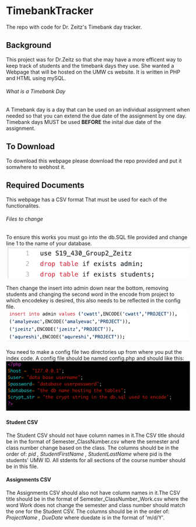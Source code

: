 # TimebankTracker
The repo with code for Dr. Zeitz's Timebank day tracker. 
## Background
This project was for Dr.Zeitz so that she may have a more efficent way to keep track of students and the timebank days they use. She wanted a Webpage that will be hosted on the UMW cs website. It is written in PHP and HTML using mySQL.
###### What is a Timebank Day
A Timebank day is a day that can be used on an individual assignment when needed so that you can extend the due date of the assignment by one day. Timebank days MUST be used **BEFORE** the inital due date of the assignment.
## To Download
To download this webpage please download the repo provided and put it somwhere to webhost it.

## Required Documents
This webpage has a CSV format That must be used for each of the functionalites.
###### Files to change
To ensure this works you must go into the db.SQL file provided and change line 1 to the name of your database.
![alt text](https://github.com/sujiko/TimebankTracker/blob/master/ReadmeImages/Screen%20Shot%202019-04-18%20at%2012.23.33%20PM.png)

Then change the insert into admin down near the bottom, removing students and changing the second word in the encode from project to which encodekey is desired, this also needs to be reflected in the config file.
![alt text](https://github.com/sujiko/TimebankTracker/blob/master/ReadmeImages/Screen%20Shot%202019-04-18%20at%2012.23.38%20PM.png)

You need to make a config file two directories up from where you put the index code. A config file should be named config.php and should like this:
![alt text](https://github.com/sujiko/TimebankTracker/blob/master/ReadmeImages/example%20config.png)
#### Student CSV
The Student CSV should not have column names in it.The CSV title should be in the format of Semester_ClassNumber.csv where the semester and class number change based on the class. The columns should be in the order of: *pid , StudentFirstName , StudentLastName* where pid is the students' UMW ID. All stdents for all sections of the course number should be in this file. 
#### Assignments CSV
The Assignments CSV should also not have column names in it.The CSV title should be in the format of Semester_ClassNumber_Work.csv where the word Work does not change the semester and class number should match the one for the Student CSV. The columns should be in the order of: *ProjectName , DueDate* where duedate is in the format of 'm/d/Y'.
